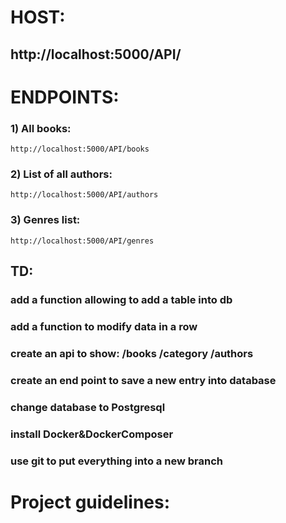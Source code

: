 # HOST:

## http://localhost:5000/API/

# ENDPOINTS:

### 1) All books:
    http://localhost:5000/API/books

### 2) List of all authors:
    http://localhost:5000/API/authors

### 3) Genres list:
    http://localhost:5000/API/genres
    

## TD:
###       add a function allowing to add a table into db
###       add a function to modify data in a row
### create an api to show: /books /category /authors
###       create an end point to save a new entry into database
###       change database to Postgresql
###       install Docker&DockerComposer
###       use git to put everything into a new branch
### 
###


# Project guidelines: